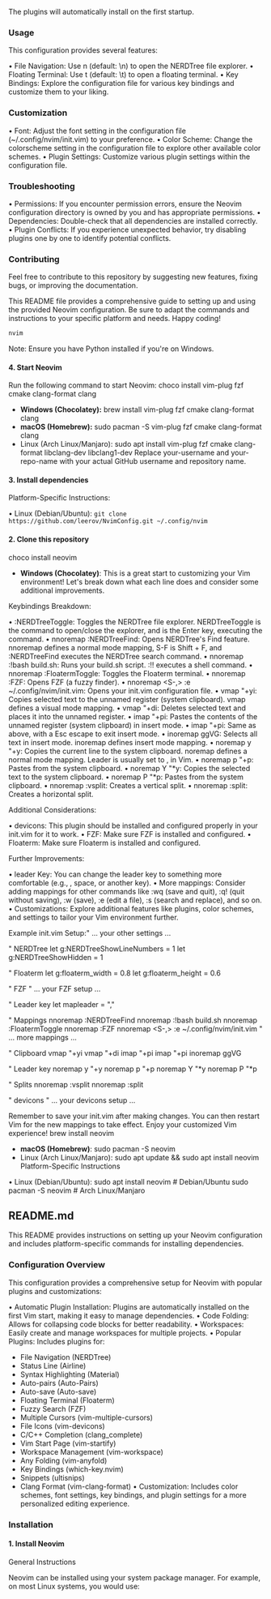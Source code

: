 The plugins will automatically install on the first startup.

### Usage

This configuration provides several features:

• File Navigation: Use <leader>n (default: \n) to open the NERDTree file explorer.
• Floating Terminal: Use <leader>t (default: \t) to open a floating terminal.
• Key Bindings: Explore the configuration file for various key bindings and customize them to your liking.

### Customization

• Font:  Adjust the font setting in the configuration file (~/.config/nvim/init.vim) to your preference.
• Color Scheme: Change the colorscheme setting in the configuration file to explore other available color schemes.
• Plugin Settings:  Customize various plugin settings within the configuration file. 

### Troubleshooting

• Permissions: If you encounter permission errors, ensure the Neovim configuration directory is owned by you and has appropriate permissions.
• Dependencies: Double-check that all dependencies are installed correctly.
• Plugin Conflicts: If you experience unexpected behavior, try disabling plugins one by one to identify potential conflicts.

### Contributing

Feel free to contribute to this repository by suggesting new features, fixing bugs, or improving the documentation. 

This README file provides a comprehensive guide to setting up and using the provided Neovim configuration. Be sure to adapt the commands and instructions to your specific platform and needs. Happy coding!
```bash
nvim

```
Note: Ensure you have Python installed if you're on Windows.

#### 4. Start Neovim

Run the following command to start Neovim:
  choco install vim-plug fzf cmake clang-format clang
* **Windows (Chocolatey):**
  brew install vim-plug fzf cmake clang-format clang
* **macOS (Homebrew):**
  sudo pacman -S vim-plug fzf cmake clang-format clang
* Linux (Arch Linux/Manjaro):
  sudo apt install vim-plug fzf cmake clang-format libclang-dev libclang1-dev
Replace your-username and your-repo-name with your actual GitHub username and repository name.

#### 3. Install dependencies

Platform-Specific Instructions:

• Linux (Debian/Ubuntu):
```git clone https://github.com/leerov/NvimConfig.git ~/.config/nvim```
#### 2. Clone this repository
  choco install neovim
* **Windows (Chocolatey)**:
This is a great start to customizing your Vim environment! Let's break down what each line does and consider some additional improvements.

Keybindings Breakdown:

• :NERDTreeToggle<CR>: Toggles the NERDTree file explorer. NERDTreeToggle is the command to open/close the explorer, and <CR> is the Enter key, executing the command.
• nnoremap <S-F> :NERDTreeFind<CR>:  Opens NERDTree's Find feature. nnoremap defines a normal mode mapping, S-F is Shift + F, and :NERDTreeFind<CR> executes the NERDTree search command.
• nnoremap <S-B> :!bash build.sh<CR>: Runs your build.sh script. :!! executes a shell command.
• nnoremap <S-T> :FloatermToggle<CR>: Toggles the Floaterm terminal.
• nnoremap <S-o> :FZF<CR>:  Opens FZF (a fuzzy finder).
• nnoremap <S-,> :e ~/.config/nvim/init.vim<CR>: Opens your init.vim configuration file.
• vmap <C-c> "+y<Esc>i:  Copies selected text to the unnamed register (system clipboard). vmap defines a visual mode mapping.
• vmap <C-x> "+d<Esc>i: Deletes selected text and places it into the unnamed register.
• imap <C-v> "+pi:  Pastes the contents of the unnamed register (system clipboard) in insert mode.
• imap <C-v> <Esc>"+pi:  Same as above, with a Esc escape to exit insert mode.
• inoremap <C-a> <Esc>ggVG:  Selects all text in insert mode.  inoremap defines insert mode mapping.
• noremap <Leader>y "+y:  Copies the current line to the system clipboard. noremap defines a normal mode mapping.  Leader is usually set to , in Vim.
• noremap <Leader>p "+p:  Pastes from the system clipboard.
• noremap <Leader>Y "*y:  Copies the selected text to the system clipboard.
• noremap <Leader>P "*p:  Pastes from the system clipboard.
• nnoremap <C-L> :vsplit<CR>: Creates a vertical split.
• nnoremap <C-K> :split<CR>: Creates a horizontal split. 

Additional Considerations:

• devicons: This plugin should be installed and configured properly in your init.vim for it to work.
• FZF: Make sure FZF is installed and configured.
• Floaterm:  Make sure Floaterm is installed and configured.

Further Improvements:

• leader Key:  You can change the leader key to something more comfortable (e.g., \, space, or another key).
• More mappings:  Consider adding mappings for other commands like :wq (save and quit), :q! (quit without saving), :w (save), :e (edit a file), :s (search and replace), and so on.
• Customizations:  Explore additional features like plugins, color schemes, and settings to tailor your Vim environment further.

Example init.vim Setup:" ... your other settings ...

" NERDTree
let g:NERDTreeShowLineNumbers = 1
let g:NERDTreeShowHidden = 1

" Floaterm
let g:floaterm_width = 0.8
let g:floaterm_height = 0.6

" FZF
" ... your FZF setup ...

" Leader key
let mapleader = ","

" Mappings
nnoremap <S-F> :NERDTreeFind<CR>
nnoremap <S-B> :!bash build.sh<CR>
nnoremap <S-T> :FloatermToggle<CR>
nnoremap <S-o> :FZF<CR>
nnoremap <S-,> :e ~/.config/nvim/init.vim<CR>
" ... more mappings ...

" Clipboard
vmap <C-c> "+y<Esc>i 
vmap <C-x> "+d<Esc>i 
imap <C-v> "+pi 
imap <C-v> <Esc>"+pi 
inoremap <C-a> <Esc>ggVG 

" Leader key
noremap <Leader>y "+y 
noremap <Leader>p "+p 
noremap <Leader>Y "*y 
noremap <Leader>P "*p

" Splits
nnoremap <C-L> :vsplit<CR> 
nnoremap <C-K> :split<CR>

" devicons
" ... your devicons setup ...

Remember to save your init.vim after making changes. You can then restart Vim for the new mappings to take effect. Enjoy your customized Vim experience!
  brew install neovim
* **macOS (Homebrew)**:
  sudo pacman -S neovim
* Linux (Arch Linux/Manjaro):
  sudo apt update && sudo apt install neovim
Platform-Specific Instructions

• Linux (Debian/Ubuntu):
sudo apt install neovim # Debian/Ubuntu
sudo pacman -S neovim  # Arch Linux/Manjaro
## README.md

This README provides instructions on setting up your Neovim configuration and includes platform-specific commands for installing dependencies.

### Configuration Overview

This configuration provides a comprehensive setup for Neovim with popular plugins and customizations:

• Automatic Plugin Installation: Plugins are automatically installed on the first Vim start, making it easy to manage dependencies.
• Code Folding: Allows for collapsing code blocks for better readability.
• Workspaces: Easily create and manage workspaces for multiple projects.
• Popular Plugins: Includes plugins for:
  * File Navigation (NERDTree)
  * Status Line (Airline)
  * Syntax Highlighting (Material)
  * Auto-pairs (Auto-Pairs)
  * Auto-save (Auto-save)
  * Floating Terminal (Floaterm)
  * Fuzzy Search (FZF)
  * Multiple Cursors (vim-multiple-cursors)
  * File Icons (vim-devicons)
  * C/C++ Completion (clang_complete)
  * Vim Start Page (vim-startify)
  * Workspace Management (vim-workspace)
  * Any Folding (vim-anyfold)
  * Key Bindings (which-key.nvim)
  * Snippets (ultisnips)
  * Clang Format (vim-clang-format)
• Customization: Includes color schemes, font settings, key bindings, and plugin settings for a more personalized editing experience.

### Installation

#### 1. Install Neovim

General Instructions

Neovim can be installed using your system package manager. For example, on most Linux systems, you would use:
